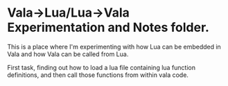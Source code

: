 Vala->Lua/Lua->Vala Experimentation and Notes folder.
=====================================================

This is a place where I'm experimenting with how Lua can be embedded in Vala and
how Vala can be called from Lua.

First task, finding out how to load a lua file containing lua function
definitions, and then call those functions from within vala code.
